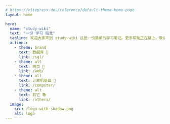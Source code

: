 ```yaml
---
# https://vitepress.dev/reference/default-theme-home-page
layout: home

hero:
  name: "study-wiki"
  text: "一份 学习 指北"
  tagline: 欢迎大家来到 study-wiki 这是一份简单的学习笔记。更多帮助正在路上，敬请期待……
  actions:
    - theme: brand
      text: 数据库 🏫
      link: /sql/
    - theme: alt
      text: 网页 👕
      link: /web/
    - theme: alt
      text: 计算机基础 🚨
      link: /computer/
    - theme: alt
      text: 其它 📚
      link: /others/
  image:
    src: /logo-with-shadow.png
    alt: logo
---
```



